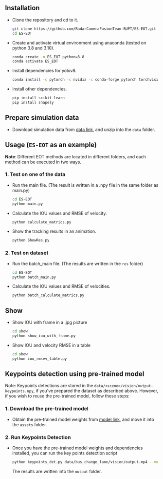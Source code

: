 ## Installation

* Clone the repository and cd to it.

    ```bash
    git clone https://github.com/RadarCameraFusionTeam-BUPT/ES-EOT.git
    cd ES-EOT
    ```

* Create and activate virtual environment using anaconda (tested on python 3.8 and 3.10).

    ```bash
    conda create -n ES_EOT python=3.8
    conda activate ES_EOT
    ```

* Install dependencies for yolov8.

    ```bash
    conda install -c pytorch -c nvidia -c conda-forge pytorch torchvision pytorch-cuda=11.8 ultralytics
    ```

* Install other dependencies.

    ```bash
    pip install scikit-learn
    pip install shapely
    ```

## Prepare simulation data

* Download simulation data from [data link](https://drive.google.com/file/d/1vYbKewCbCrHDxhkEiPgm3cb5P3yPoCR9/view?usp=drive_link), and unzip into the `data` folder.

## Usage (`ES-EOT` as an example)

**Note**: Different EOT methods are located in different folders, and each method can be executed in two ways.

### 1. Test on one of the data

* Run the main file. (The result is written in a .npy file in the same folder as main.py)

    ```bash
    cd ES-EOT
    python main.py
    ```

* Calculate the IOU values and RMSE of velocity.

    ```bash
    python calculate_matrics.py
    ```

* Show the tracking results in an animation.

    ```bash
    python ShowRes.py
    ```

### 2. Test on dataset

* Run the batch_main file. (The results are written in the `res` folder)

    ```bash
    cd ES-EOT
    python batch_main.py
    ```

* Calculate the IOU values and RMSE of velocities.

    ```bash
    python batch_calculate_matrics.py
    ```

## Show

* Show IOU with frame in a .jpg picture

    ```bash
    cd show
    python show_iou_with_frame.py
    ```

* Show IOU and velocity RMSE in a table

    ```bash
    cd show
    python iou_rmsev_table.py
    ```

## Keypoints detection using pre-trained model

Note: Keypoints detections are stored in the `data/<scene>/vision/output-keypoints.npy`, if you've prepared the dataset as described above. However, if you wish to reuse the pre-trained model, follow these steps:

### 1. Download the pre-trained model

* Obtain the pre-trained model weights from [model link](https://drive.google.com/file/d/1vnJbfMzvKxIPGX49Lkmc9Tlr9XrGiv-I/view?usp=drive_link), and move it into the `assets` folder.

### 2. Run Keypoints Detection

* Once you have the pre-trained model weights and dependencies installed, you can run the key points detection script

    ```bash
    python keypoints_det.py data/bus_change_lane/vision/output.mp4 --model assets/best.pt --render
    ```

    The results are written into the `output` folder.
